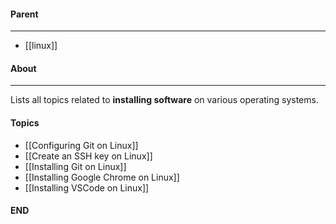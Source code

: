 #### Parent
- - -
- [[linux]]

#### About
---
Lists all topics related to **installing software** on various operating systems.

#### Topics
- [[Configuring Git on Linux]]
- [[Create an SSH key on Linux]]
- [[Installing Git on Linux]]
- [[Installing Google Chrome on Linux]]
- [[Installing VSCode on Linux]]

#### END



